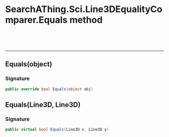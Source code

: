 # SearchAThing.Sci.Line3DEqualityComparer.Equals method

<p>&nbsp;</p>
<p>&nbsp;</p>
<hr/>

## Equals(object)
### Signature
```csharp
public override bool Equals(object obj)
```
## Equals(Line3D, Line3D)
### Signature
```csharp
public virtual bool Equals(Line3D x, Line3D y)
```
